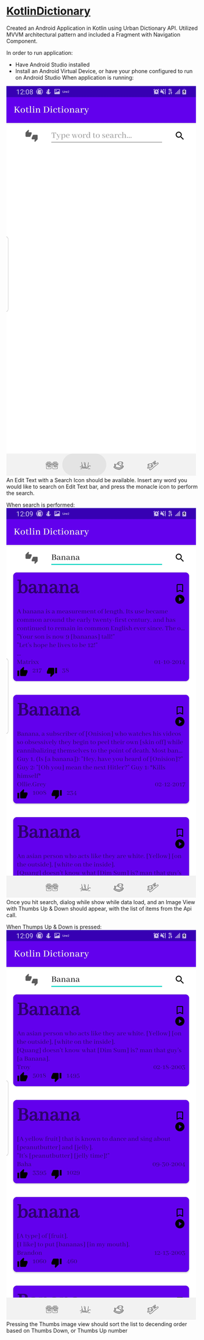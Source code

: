 # [KotlinDictionary](https://market.mashape.com/community/urban-dictionary)

Created an Android Application in Kotlin using Urban Dictionary API. Utilized MVVM architectural pattern and included a Fragment with Navigation Component.

In order to run application:
 - Have Android Studio installed
 - Install an Android Virtual Device, or have your phone configured to run on Android Studio
When application is running:

![Main Page](https://github.com/JuansCode/KotlinFragmentDictionary/blob/master/Screenshot_20200322-120857_Kotlin%20Dictionary.jpg "Logo Title Text 1")
An Edit Text with a Search Icon should be available. Insert any word you would like to search on Edit Text bar, and press the monacle icon
to perform the search.

When search is performed:
![Search word](https://github.com/JuansCode/KotlinFragmentDictionary/blob/master/Screenshot_20200322-120917_Kotlin%20Dictionary.jpg "Logo Title Text 1")
Once you hit search, dialog while show while data load, and an Image View with Thumbs Up & Down should appear, with the list of items from the Api call.

When Thumps Up & Down is pressed:
![Thumbs Press](https://github.com/JuansCode/KotlinFragmentDictionary/blob/master/Screenshot_20200322-120924_Kotlin%20Dictionary.jpg "Logo Title Text 1")
Pressing the Thumbs image view should sort the list to decending order based on Thumbs Down, or Thumbs Up number

